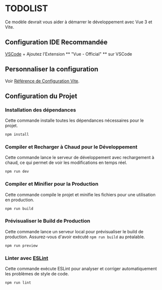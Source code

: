 # TODOLIST

Ce modèle devrait vous aider à démarrer le développement avec Vue 3 et Vite.

## Configuration IDE Recommandée

[VSCode](https://code.visualstudio.com/) + Ajoutez l'Extension ** "Vue - Official" ** sur VSCode 

## Personnaliser la configuration

Voir [Référence de Configuration Vite](https://vitejs.dev/config/).

## Configuration du Projet

### Installation des dépendances

Cette commande installe toutes les dépendances nécessaires pour le projet.

```sh
npm install
```

### Compiler et Recharger à Chaud pour le Développement

Cette commande lance le serveur de développement avec rechargement à chaud, ce qui permet de voir les modifications en temps réel.

```sh
npm run dev
```

### Compiler et Minifier pour la Production

Cette commande compile le projet et minifie les fichiers pour une utilisation en production.

```sh
npm run build
```

### Prévisualiser le Build de Production

Cette commande lance un serveur local pour prévisualiser le build de production. Assurez-vous d'avoir exécuté `npm run build` au préalable.

```sh
npm run preview
```

### Linter avec [ESLint](https://eslint.org/)

Cette commande exécute ESLint pour analyser et corriger automatiquement les problèmes de style de code.

```sh
npm run lint
```
